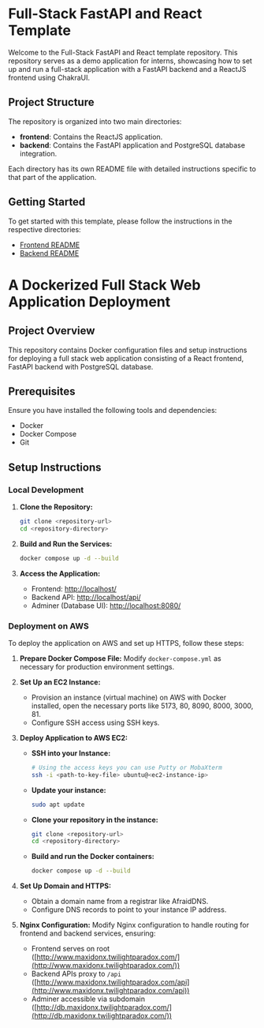 # Full-Stack FastAPI and React Template

Welcome to the Full-Stack FastAPI and React template repository. This repository serves as a demo application for interns, showcasing how to set up and run a full-stack application with a FastAPI backend and a ReactJS frontend using ChakraUI.

## Project Structure

The repository is organized into two main directories:

- **frontend**: Contains the ReactJS application.
- **backend**: Contains the FastAPI application and PostgreSQL database integration.

Each directory has its own README file with detailed instructions specific to that part of the application.

## Getting Started

To get started with this template, please follow the instructions in the respective directories:

- [Frontend README](./frontend/README.md)
- [Backend README](./backend/README.md)


# A Dockerized Full Stack Web Application Deployment

## Project Overview
This repository contains Docker configuration files and setup instructions for deploying a full stack web application consisting of a React frontend, FastAPI backend with PostgreSQL database.

## Prerequisites
Ensure you have installed the following tools and dependencies:

- Docker
- Docker Compose
- Git

## Setup Instructions

### Local Development

1. **Clone the Repository:**
    ```sh
    git clone <repository-url>
    cd <repository-directory>
    ```

2. **Build and Run the Services:**
    ```sh
    docker compose up -d --build
    ```

3. **Access the Application:**
    - Frontend: [http://localhost/](http://localhost/)
    - Backend API: [http://localhost/api/](http://localhost/api/)
    - Adminer (Database UI): [http://localhost:8080/](http://localhost:8080/)

### Deployment on AWS

To deploy the application on AWS and set up HTTPS, follow these steps:

1. **Prepare Docker Compose File:**
    Modify `docker-compose.yml` as necessary for production environment settings.

2. **Set Up an EC2 Instance:**
    - Provision an instance (virtual machine) on AWS with Docker installed, open the necessary ports like 5173, 80, 8090, 8000, 3000, 81.
    - Configure SSH access using SSH keys.

3. **Deploy Application to AWS EC2:**

    - **SSH into your Instance:**
        ```sh
        # Using the access keys you can use Putty or MobaXterm
        ssh -i <path-to-key-file> ubuntu@<ec2-instance-ip>
        ```

    - **Update your instance:**
        ```sh
        sudo apt update
        ```

    - **Clone your repository in the instance:**
        ```sh
        git clone <repository-url>
        cd <repository-directory>
        ```

    - **Build and run the Docker containers:**
        ```sh
        docker compose up -d --build
        ```

4. **Set Up Domain and HTTPS:**
    - Obtain a domain name from a registrar like AfraidDNS.
    - Configure DNS records to point to your instance IP address.

5. **Nginx Configuration:**
    Modify Nginx configuration to handle routing for frontend and backend services, ensuring:
    - Frontend serves on root ([http://www.maxidonx.twilightparadox.com/](http://www.maxidonx.twilightparadox.com/))
    - Backend APIs proxy to `/api` ([http://www.maxidonx.twilightparadox.com/api](http://www.maxidonx.twilightparadox.com/api))
    - Adminer accessible via subdomain ([http://db.maxidonx.twilightparadox.com/](http://db.maxidonx.twilightparadox.com/))
